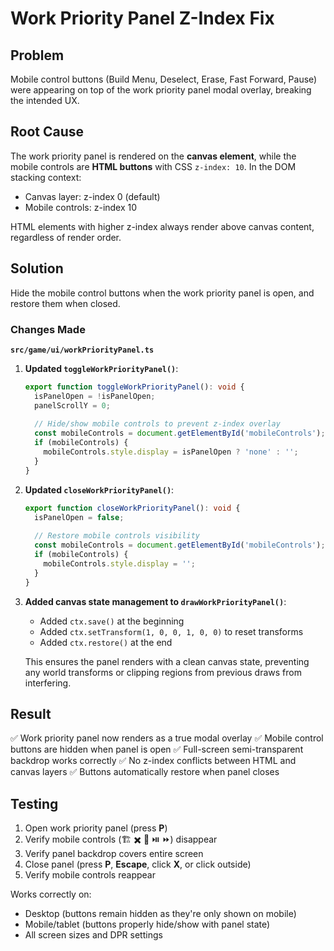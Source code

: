# Work Priority Panel Z-Index Fix

## Problem
Mobile control buttons (Build Menu, Deselect, Erase, Fast Forward, Pause) were appearing on top of the work priority panel modal overlay, breaking the intended UX.

## Root Cause
The work priority panel is rendered on the **canvas element**, while the mobile controls are **HTML buttons** with CSS `z-index: 10`. In the DOM stacking context:
- Canvas layer: z-index 0 (default)
- Mobile controls: z-index 10

HTML elements with higher z-index always render above canvas content, regardless of render order.

## Solution
Hide the mobile control buttons when the work priority panel is open, and restore them when closed.

### Changes Made

**`src/game/ui/workPriorityPanel.ts`**

1. **Updated `toggleWorkPriorityPanel()`**:
   ```typescript
   export function toggleWorkPriorityPanel(): void {
     isPanelOpen = !isPanelOpen;
     panelScrollY = 0;
     
     // Hide/show mobile controls to prevent z-index overlay
     const mobileControls = document.getElementById('mobileControls');
     if (mobileControls) {
       mobileControls.style.display = isPanelOpen ? 'none' : '';
     }
   }
   ```

2. **Updated `closeWorkPriorityPanel()`**:
   ```typescript
   export function closeWorkPriorityPanel(): void {
     isPanelOpen = false;
     
     // Restore mobile controls visibility
     const mobileControls = document.getElementById('mobileControls');
     if (mobileControls) {
       mobileControls.style.display = '';
     }
   }
   ```

3. **Added canvas state management to `drawWorkPriorityPanel()`**:
   - Added `ctx.save()` at the beginning
   - Added `ctx.setTransform(1, 0, 0, 1, 0, 0)` to reset transforms
   - Added `ctx.restore()` at the end
   
   This ensures the panel renders with a clean canvas state, preventing any world transforms or clipping regions from previous draws from interfering.

## Result
✅ Work priority panel now renders as a true modal overlay
✅ Mobile control buttons are hidden when panel is open
✅ Full-screen semi-transparent backdrop works correctly
✅ No z-index conflicts between HTML and canvas layers
✅ Buttons automatically restore when panel closes

## Testing
1. Open work priority panel (press **P**)
2. Verify mobile controls (🏗️ ✖️ 🧹 ⏯️ ⏩) disappear
3. Verify panel backdrop covers entire screen
4. Close panel (press **P**, **Escape**, click **X**, or click outside)
5. Verify mobile controls reappear

Works correctly on:
- Desktop (buttons remain hidden as they're only shown on mobile)
- Mobile/tablet (buttons properly hide/show with panel state)
- All screen sizes and DPR settings
